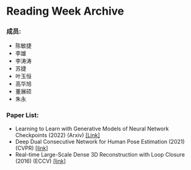 # Reading Week Archive
### 成员:

- 陈敏捷
- 李雄
- 李涛涛
- 苏捷
- 叶玉恒
- 高华旭
- 董展硕
- 朱永

### Paper List:

- Learning to Learn with Generative Models of Neural Network Checkpoints (2022) (Arxiv) [[Link]](https://github.com/Jie-su/Reading_Week_Archive/blob/main/archive/2209.12892.pdf)
- Deep Dual Consecutive Network for Human Pose Estimation (2021) (CVPR) [[link]](https://github.com/Jie-su/Reading_Week_Archive/blob/main/archive/2103.07254.pdf)
- Real-time Large-Scale Dense 3D Reconstruction with Loop Closure (2016) (ECCV) [[link]](https://github.com/Jie-su/Reading_Week_Archive/blob/main/archive/kahler_etal_eccv2016.pdf)